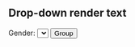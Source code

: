 ## Drop-down render text

Gender: <select id="x_axis_grouping_select"></select>
<button id="x_axis_grouping_button">Group</button>

<script>
let districtNames = ["a", "b", "c"]
var select = lively.query(this, "#x_axis_grouping_select");
for (let district of districtNames) {
    select.options[select.options.length] = new Option(district);
}

lively.query(this, "#x_axis_grouping_button").addEventListener("click", () => {
  console.log(select.options[select.selectedIndex].value)
})

</script>